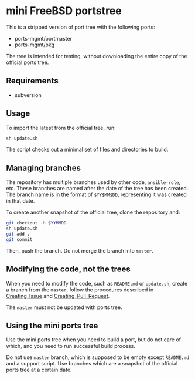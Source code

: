 # mini FreeBSD portstree

This is a stripped version of port tree with the following ports:

* ports-mgmt/portmaster
* ports-mgmt/pkg

The tree is intended for testing, without downloading the entire copy of the
official ports tree.

## Requirements

* subversion

## Usage

To import the latest from the official tree, run:

```sh
sh update.sh
```

The script checks out a minimal set of files and directories to build.

## Managing branches

The repository has multiple branches used by other code, `ansible-role`, etc.
These branches are named after the date of the tree has been created. The
branch name is in the format of `$YY$MM$DD`, representing it was created in
that date.

To create another snapshot of the official tree, clone the repository and:

```sh
git checkout -b $YYMMDD
sh update.sh
git add .
git commit
```

Then, push the branch. Do not merge the branch into `master`.

## Modifying the code, not the trees

When you need to modify the code, such as `README.md` or `update.sh`, create a
branch from the `master`, follow the procedures described in [Creating_Issue](https://github.com/reallyenglish/ansible-role-example/tree/master/docs/Procedures/Creating_Issue)
and [Creating_Pull_Request](https://github.com/reallyenglish/ansible-role-example/tree/master/docs/Procedures/Creating_Pull_Request).

The `master` must not be updated with ports tree.

## Using the mini ports tree

Use the mini ports tree when you need to build a port, but do not care of
which, and you need to run successful build process.

Do not use `master` branch, which is supposed to be empty except
`README.md` and a support script. Use branches which are a
snapshot of the official ports tree at a certain date.
